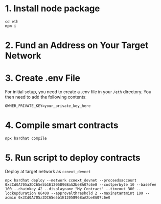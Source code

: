 # 1. Install node package
```shell
cd eth
npm i
```

# 2. Fund an Address on Your Target Network

# 3. Create .env File
For initial setup, you need to create a .env file in your `/eth` directory.
You then need to add the following contents:
```
OWNER_PRIVATE_KEY=your_private_key_here
```

# 4. Compile smart contracts
```shell
npx hardhat compile
```

# 5. Run script to deploy contracts
Deploy at target network as `ccnext_devnet`
```shell
npx hardhat deploy --network ccnext_devnet --proceedsaccount 0x3Cd0A705a2DC65e5b1E1205896BaA2be8A07c6e0 --costperbyte 10 --basefee 100 --chainkey 42 --displayname "My Contract" --timeout 300 --lockupduration 86400 --approvalthreshold 2 --maxinstantmint 100 --admin 0x3Cd0A705a2DC65e5b1E1205896BaA2be8A07c6e0
```